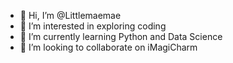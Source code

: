 - 👋 Hi, I’m @Littlemaemae
- 👀 I’m interested in exploring coding
- 🌱 I’m currently learning Python and Data Science
- 💞️ I’m looking to collaborate on iMagiCharm


<!---
Littlemaemae/Littlemaemae is a ✨ special ✨ repository because its `README.md` (this file) appears on your GitHub profile.
You can click the Preview link to take a look at your changes.
--->
